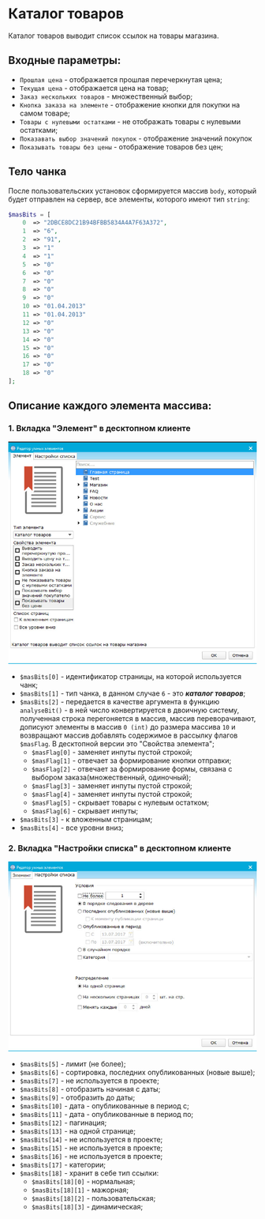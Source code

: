 # Каталог товаров

Каталог товаров выводит список ссылок на товары магазина.

## Входные параметры:

+ `Прошлая цена` - отображается прошлая перечеркнутая цена;
+ `Текущая цена` - отображается цена на товар;
+ `Заказ нескольких товаров` - множественный выбор;
+ `Кнопка заказа на элементе` - отображение кнопки для покупки на самом товаре;
+ `Товары с нулевыми остатками` - не отображать товары с нулевыми остатками;
+ `Показавать выбор значений покупок` - отображение значений покупок
+ `Показывать товары без цены` - отображение товаров без цен;

## Тело чанка 

После пользовательских установок сформируется массив `body`, который будет отправлен на сервер, все элементы, которого имеют тип `string`:

```php
$masBits = [
	0  => "2DBCE8DC21B94BFBB5834A4A7F63A372",
	1  => "6",
	2  => "91",
	3  => "1"
	4  => "1"
	5  => "0"
	6  => "0"
	7  => "0"
	8  => "0"
	9  => "0"
	10 => "01.04.2013"
	11 => "01.04.2013"
	12 => "0"
	13 => "0"
	14 => "0"
	15 => "0"
	16 => "0"
	17 => "0"
	18 => "0"
];
```
## Описание каждого элемента массива:

### 1. Вкладка "Элемент" в десктопном клиенте

![products catalog](https://github.com/miroshnichenkoYaroslav/chunksDocumentation/blob/master/images/products-catalog.jpg)

+ `$masBits[0]` - идентификатор страницы, на которой используется чанк;
+ `$masBits[1]` - тип чанка, в данном случае `6` - это **_каталог товаров_**;
+ `$masBits[2]` - передается в качестве аргумента в функцию `analyseBit()` - в ней число конвертируется в двоичную систему, полученная строка перегоняется в массив, массив переворачивают, дописуют элементы в массив `0 (int)` до размера массива `10` и возвращают массив добавлять содержимое в рассылку флагов `$masFlag`. В десктопной версии это "Свойства элемента";
  - `$masFlag[0]` - заменяет инпуты пустой строкой;
  - `$masFlag[1]` - отвечает за формирование кнопки отправки;
  - `$masFlag[2]` - отвечает за формирование формы, связана с выбором заказа(множественный, одиночный);
  - `$masFlag[3]` - заменяет инпуты пустой строкой;
  - `$masFlag[4]` - заменяет инпуты пустой строкой;
  - `$masFlag[5]` - скрывает товары с нулевым остатком;
  - `$masFlag[6]` - скрывает инпуты;
+ `$masBits[3]` - к вложенным страницам;
+ `$masBits[4]` - все уровни вниз;

### 2. Вкладка "Настройки списка" в десктопном клиенте

![products catalog](https://github.com/miroshnichenkoYaroslav/chunksDocumentation/blob/master/images/list-settings.jpg)

+ `$masBits[5]` - лимит (не более);
+ `$masBits[6]` - сортировка, последних опубликованных (новые выше);
+ `$masBits[7]` - не используется в проекте;
+ `$masBits[8]` - отобразить начиная с даты;
+ `$masBits[9]` - отобразить до даты;
+ `$masBits[10]` - дата - опубликованные в период с;
+ `$masBits[11]` - дата - опубликованные в период по;
+ `$masBits[12]` - пагинация;
+ `$masBits[13]` - на одной странице;
+ `$masBits[14]` - не используется в проекте;
+ `$masBits[15]` - не используется в проекте;
+ `$masBits[16]` - не используется в проекте;
+ `$masBits[17]` - категории;
+ `$masBits[18]` - хранит в себе тип ссылки:
	- `$masBits[18][0]` - нормальная;
	- `$masBits[18][1]` - мажорная;
	- `$masBits[18][2]` - пользовательская;
	- `$masBits[18][3]` - динамическая;
